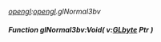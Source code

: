 _[opengl](../../modules/opengl/opengl-module.md):[opengl](../../modules/opengl/opengl-module.md).glNormal3bv_
##### Function glNormal3bv:Void( v:[GLbyte](../../modules/opengl/opengl-glbyte.md) Ptr )
